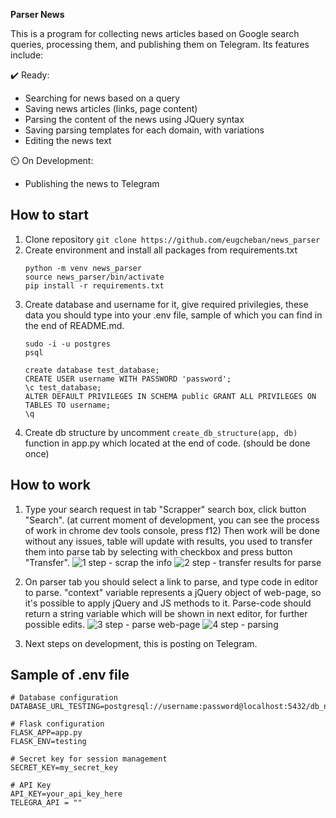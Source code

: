 **Parser News**

This is a program for collecting news articles based on Google search queries, processing them, and publishing them on Telegram. Its features include:

✔️ Ready: 
+ Searching for news based on a query
+ Saving news articles (links, page content)
+ Parsing the content of the news using JQuery syntax
+ Saving parsing templates for each domain, with variations
+ Editing the news text

⏲️ On Development:
- Publishing the news to Telegram

## How to start
1. Clone repository
   `git clone https://github.com/eugcheban/news_parser`
2. Create environment and install all packages from requirements.txt
   ```
   python -m venv news_parser
   source news_parser/bin/activate
   pip install -r requirements.txt
   ```
3. Create database and username for it, give required privilegies, these data you should type into your .env file, sample of which you can find in the end of README.md.
   ```
   sudo -i -u postgres
   psql
    
   create database test_database;
   CREATE USER username WITH PASSWORD 'password';   
   \с test_database;
   ALTER DEFAULT PRIVILEGES IN SCHEMA public GRANT ALL PRIVILEGES ON TABLES TO username;    
   \q
   ```
5. Create db structure by uncomment `create_db_structure(app, db)` function in app.py which located at the end of code. (should be done once)
    
## How to work
1. Type your search request in tab "Scrapper" search box, click button "Search". (at current moment of development, you can see the process of work in chrome dev tools console, press f12) Then work will be done without any issues, table will update with results, you used to transfer them into parse tab by selecting with checkbox and press button "Transfer".
   ![1 step - scrap the info](https://github.com/user-attachments/assets/bf198e57-1c08-4112-a87f-b827a1bd9d0f)
   ![2 step - transfer results for parse](https://github.com/user-attachments/assets/14955103-eaa6-4e7a-9fe6-510c3464c93a)
   
2. On parser tab you should select a link to parse, and type code in editor to parse. "context" variable represents a jQuery object of web-page, so it's possible to apply jQuery and JS methods to it. Parse-code should return a string variable which will be shown in next editor, for further possible edits.
   ![3 step - parse web-page](https://github.com/user-attachments/assets/2bd1f5f3-a1ae-459b-b0f4-3151a4517dfd)
   ![4 step - parsing](https://github.com/user-attachments/assets/a519dad9-e697-4f39-b8bd-eff0c10eac18)


3. Next steps on development, this is posting on Telegram.



## Sample of .env file
```
# Database configuration
DATABASE_URL_TESTING=postgresql://username:password@localhost:5432/db_name

# Flask configuration
FLASK_APP=app.py
FLASK_ENV=testing

# Secret key for session management
SECRET_KEY=my_secret_key

# API Key
API_KEY=your_api_key_here
TELEGRA_API = ""
```
